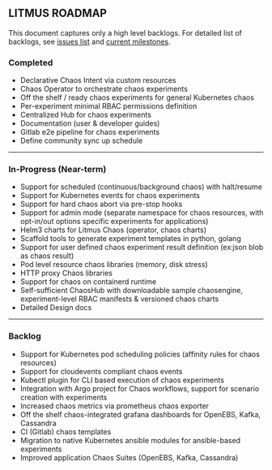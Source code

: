 ## LITMUS ROADMAP

This document captures only a high level backlogs. For detailed list of backlogs, see [issues list](https://github.com/litmuschaos/litmus/issues) and [current milestones](https://github.com/litmuschaos/litmus/milestones). 

### Completed

- Declarative Chaos Intent via custom resources
- Chaos Operator to orchestrate chaos experiments
- Off the shelf / ready chaos experiments for general Kubernetes chaos
- Per-experiment minimal RBAC permissions definition
- Centralized Hub for chaos experiments
- Documentation (user & developer guides)
- Gitlab e2e pipeline for chaos experiments
- Define community sync up schedule 

------

### In-Progress (Near-term) 

- Support for scheduled (continuous/background chaos) with halt/resume
- Support for Kubernetes events for chaos experiments
- Support for hard chaos abort via pre-stop hooks
- Support for admin mode (separate namespace for chaos resources, with opt-in/out options specific experiments for applications)
- Helm3 charts for Litmus Chaos (operator, chaos charts)
- Scaffold tools to generate experiment templates in python, golang
- Support for user defined chaos experiment result definition (ex:json blob as chaos result)
- Pod level resource chaos libraries (memory, disk stress)
- HTTP proxy Chaos libraries
- Support for chaos on containerd runtime
- Self-sufficient ChaosHub with downloadable sample chaosengine, experiment-level RBAC manifests & versioned chaos charts
- Detailed Design docs 

------

### Backlog

- Support for Kubernetes pod scheduling policies (affinity rules for chaos resources)
- Support for cloudevents compliant chaos events
- Kubectl plugin for CLI based execution of chaos experiments
- Integration with Argo project for Chaos workflows, support for scenario creation with experiments
- Increased chaos metrics via prometheus chaos exporter
- Off the shelf chaos-integrated grafana dashboards for OpenEBS, Kafka, Cassandra
- CI (Gitlab) chaos templates
- Migration to native Kubernetes ansible modules for ansible-based experiments
- Improved application Chaos Suites (OpenEBS, Kafka, Cassandra) 